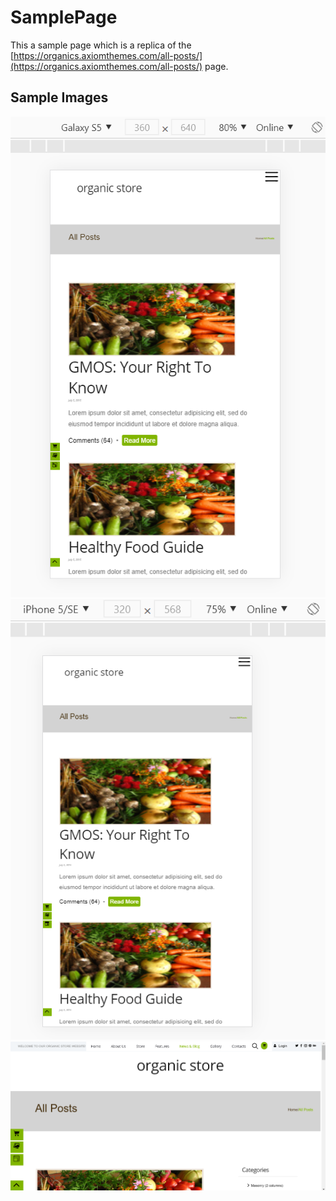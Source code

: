 # SamplePage

This a sample page which is a replica of the [https://organics.axiomthemes.com/all-posts/](https://organics.axiomthemes.com/all-posts/) page.

## Sample Images
![Mobile View (Galaxy S5)](/images/galaxyview.png)
![Mobile View (iPhone 5)](/images/iphoneview.png)
![Larger Screen View](/images/browser.png)
